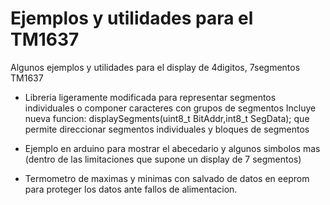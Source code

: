 # Ejemplos y utilidades para el TM1637
Algunos ejemplos y utilidades para el display de 4digitos, 7segmentos TM1637

- Libreria ligeramente modificada para representar segmentos individuales o componer caracteres con grupos de segmentos
  Incluye nueva funcion:
    displaySegments(uint8_t BitAddr,int8_t SegData);
    que permite direccionar segmentos individuales y bloques de segmentos

- Ejemplo en arduino para mostrar el abecedario y algunos simbolos mas
  (dentro de las limitaciones que supone un display de 7 segmentos)

- Termometro de maximas y minimas con salvado de datos en eeprom para proteger los datos ante fallos de alimentacion.
